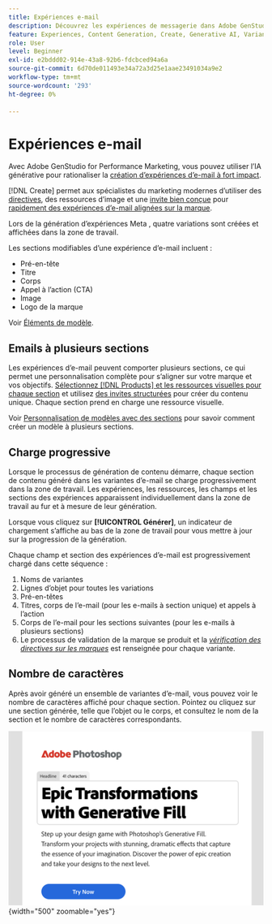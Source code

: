 ```yaml
---
title: Expériences e-mail
description: Découvrez les expériences de messagerie dans Adobe GenStudio for Performance Marketing.
feature: Experiences, Content Generation, Create, Generative AI, Variant Generation
role: User
level: Beginner
exl-id: e2bddd02-914e-43a8-92b6-fdcbced94a6a
source-git-commit: 6d70de011493e34a72a3d25e1aae23491034a9e2
workflow-type: tm+mt
source-wordcount: '293'
ht-degree: 0%

---
```


# Expériences e-mail

Avec Adobe GenStudio for Performance Marketing, vous pouvez utiliser l’IA générative pour rationaliser la [création d’expériences d’e-mail à fort impact](/help/user-guide/create/create-email-experience.md).

[!DNL Create] permet aux spécialistes du marketing modernes d’utiliser des [directives](/help/user-guide/guidelines/overview.md), des ressources d’image et une [ invite bien conçue](/help/user-guide/effective-prompts.md) pour [ rapidement des expériences d’e-mail alignées sur la marque](/help/user-guide/create/create-email-experience.md).

Lors de la génération d’expériences Meta , quatre variations sont créées et affichées dans la zone de travail.

Les sections modifiables d’une expérience d’e-mail incluent :

* Pré-en-tête
* Titre
* Corps
* Appel à l’action (CTA)
* Image
* Logo de la marque

Voir [Éléments de modèle](/help/user-guide/content/use-templates.md#template-elements).

<!-- ## Email capabilities

Content creators and marketers can produce brand-consistent email experiences in GenStudio for Performance Marketing. -->

## Emails à plusieurs sections

Les expériences d’e-mail peuvent comporter plusieurs sections, ce qui permet une personnalisation complète pour s’aligner sur votre marque et vos objectifs. [Sélectionnez [!DNL Products] et les ressources visuelles pour chaque section](/help/user-guide/create/create-email-experience.md#add-parameters) et utilisez [des invites structurées](/help/user-guide/effective-prompts.md#structured-prompts) pour créer du contenu unique. Chaque section prend en charge une ressource visuelle.

Voir [Personnalisation de modèles avec des sections](/help/user-guide/content/customize-template.md#sections-or-groups) pour savoir comment créer un modèle à plusieurs sections.

## Charge progressive

Lorsque le processus de génération de contenu démarre, chaque section de contenu généré dans les variantes d’e-mail se charge progressivement dans la zone de travail. Les expériences, les ressources, les champs et les sections des expériences apparaissent individuellement dans la zone de travail au fur et à mesure de leur génération.

Lorsque vous cliquez sur **[!UICONTROL Générer]**, un indicateur de chargement s’affiche au bas de la zone de travail pour vous mettre à jour sur la progression de la génération.

Chaque champ et section des expériences d’e-mail est progressivement chargé dans cette séquence :

1. Noms de variantes
1. Lignes d’objet pour toutes les variations
1. Pré-en-têtes
1. Titres, corps de l’e-mail (pour les e-mails à section unique) et appels à l’action
1. Corps de l’e-mail pour les sections suivantes (pour les e-mails à plusieurs sections)
1. Le processus de validation de la marque se produit et la [_vérification des directives sur les marques_](/help/user-guide/guidelines/brand-validation.md#brand-guidelines-check) est renseignée pour chaque variante.

## Nombre de caractères

Après avoir généré un ensemble de variantes d’e-mail, vous pouvez voir le nombre de caractères affiché pour chaque section. Pointez ou cliquez sur une section générée, telle que l’objet ou le corps, et consultez le nom de la section et le nombre de caractères correspondants.

![ Nombre de caractères ](/help/assets/character-count.png){width="500" zoomable="yes"}
